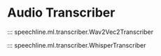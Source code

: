 # Audio Transcriber

::: speechline.ml.transcriber.Wav2Vec2Transcriber

::: speechline.ml.transcriber.WhisperTranscriber